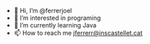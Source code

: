 - 👋 Hi, I’m @ferrerjoel
- 👀 I’m interested in programing
- 🌱 I’m currently learning Java
- 📫 How to reach me jferrerr@inscastellet.cat

<!---
ferrerjoel/ferrerjoel is a ✨ special ✨ repository because its `README.md` (this file) appears on your GitHub profile.
You can click the Preview link to take a look at your changes.
--->
